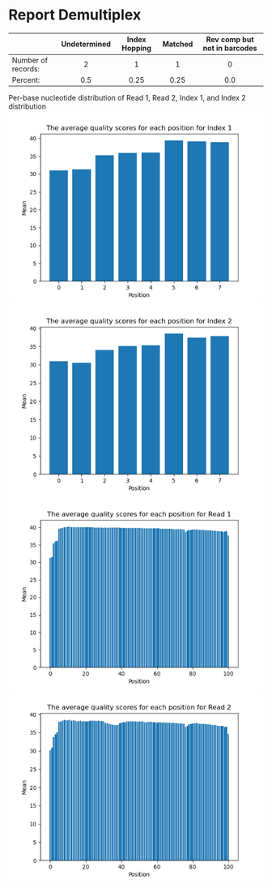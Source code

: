 # Report Demultiplex
| | Undetermined | Index Hopping | Matched | Rev comp but not in barcodes |
| ------ | :------: | :------: | :------: | :------: |
| Number of records: | 2 | 1 | 1 | 0 |
| Percent: | 0.5 | 0.25 | 0.25 | 0.0 |

Per-base nucleotide distribution of Read 1, Read 2, Index 1, and Index 2 distribution
![alt text](https://github.com/jlee26/Demultiplex/blob/master/Assignment-the-first/index1.png)
![alt text](https://github.com/jlee26/Demultiplex/blob/master/Assignment-the-first/index2.png)
![alt text](https://github.com/jlee26/Demultiplex/blob/master/Assignment-the-first/read1.png)
![alt text](https://github.com/jlee26/Demultiplex/blob/master/Assignment-the-first/read2.png)
